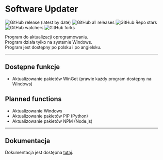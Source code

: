 # Software Updater

![GitHub release (latest by date)](https://img.shields.io/github/v/release/bartekl1/SoftwareUpdater?style=flat-square)
![GitHub all releases](https://img.shields.io/github/downloads/bartekl1/SoftwareUpdater/total?style=flat-square)
![GitHub Repo stars](https://img.shields.io/github/stars/bartekl1/SoftwareUpdater?style=flat-square)
![GitHub watchers](https://img.shields.io/github/watchers/bartekl1/SoftwareUpdater?style=flat-square)
![GitHub forks](https://img.shields.io/github/forks/bartekl1/SoftwareUpdater?style=flat-square)

Program do aktualizacji oprogramowania. \
Program działa tylko na systemie Windows. \
Program jest dostępny po polsku i po angielsku.

---

## Dostępne funkcje
- Aktualizowanie pakietów WinGet (prawie każdy program dostępny na Windows)

## Planned functions
- Aktualizowanie Windows
- Aktualizowanie pakietów PIP (Python)
- Aktualizowanie pakietów NPM (Node.js)

---

## Dokumentacja
Dokumentacja jest dostępna [tutaj](https://github.com/bartekl1/SoftwareUpdater/wiki).
